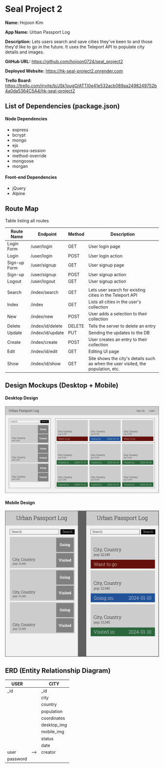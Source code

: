 # Seal Project 2

**Name:** Hojoon Kim

**App Name:** Urban Passport Log

**Description:** Lets users search and save cities they've been to and those they'd like to go in the future. It uses the Teleport API to populate city details and images.

**GitHub URL:** https://github.com/hojoon0724/seal_project2

**Deployed Website:** https://hk-seal-project2.onrender.com

**Trello Board:** https://trello.com/invite/b/JSk1ougO/ATTI0e41e532acb089aa2498249752b4a0da5364C5A4/hk-seal-project2

## List of Dependencies (package.json)

#### Node Dependencies

- express
- bcrypt
- mongo
- ejs
- express-session
- method-override
- mongoose
- morgan

#### Front-end Dependencies

- jQuery
- Alpine

## Route Map

Table listing all routes

| Route Name   | Endpoint         | Method | Description                                                                       |
| ------------ | ---------------- | ------ | --------------------------------------------------------------------------------- |
| Login Form   | /user/login      | GET    | User login page                                                                   |
| Login        | /user/login      | POST   | User login action                                                                 |
| Sign-up Form | /user/signup     | GET    | User signup page                                                                  |
| Sign-up      | /user/signup     | POST   | User signup action                                                                |
| Logout       | /user/logout     | GET    | User signup action                                                                |
|              |                  |        |                                                                                   |
| Search       | /index/search    | GET    | Lets user search for existing cities in the Teleport API                          |
| Index        | /index           | GET    | Lists all cities in the user's collection                                         |
| New          | /index/new       | POST   | User adds a selection to their collection                                         |
| Delete       | /index/id/delete | DELETE | Tells the server to delete an entry                                               |
| Update       | /index/id/update | PUT    | Sending the updates to the DB                                                     |
| Create       | /index/create    | POST   | User creates an entry to their collection                                         |
| Edit         | /index/id/edit   | GET    | Editing UI page                                                                   |
| Show         | /index/id/show   | GET    | Site shows the city's details such as when the user visited, the population, etc. |

## Design Mockups (Desktop + Mobile)

#### Desktop Design

![Desktop UI preview](./ui-sample/Desktop.png)

#### Mobile Design

![Mobile UI preview](./ui-sample/Mobile.png)

## ERD (Entity Relationship Diagram)

| USER     |     | CITY        |
| -------- | --- | ----------- |
| \_id     |     | \_id        |
|          |     | city        |
|          |     | country     |
|          |     | population  |
|          |     | coordinates |
|          |     | desktop_img |
|          |     | mobile_img  |
|          |     | status      |
|          |     | date        |
| user     | --> | creator     |
| password |     |             |
